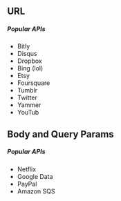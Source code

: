 ## URL
##### Popular APIs
* Bitly
* Disqus
* Dropbox
* Bing (lol)
* Etsy
* Foursquare
* Tumblr
* Twitter
* Yammer
* YouTub

## Body and Query Params
##### Popular APIs
* Netflix
* Google Data
* PayPal
* Amazon SQS
